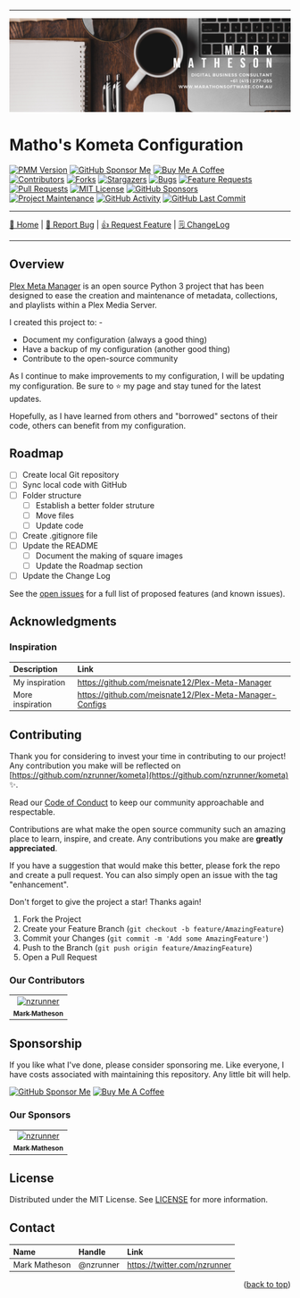 <!-- Improved compatibility of back to top link: See: https://github.com/othneildrew/Best-README-Template/pull/73 -->

<a name="readme-top"></a>

<!--
*** Thanks for checking out the Best-README-Template. If you have a suggestion
*** that would make this better, please fork the repo and create a pull request
*** or simply open an issue with the tag "enhancement".
*** Don't forget to give the project a star!
*** Thanks again! Now go create something AMAZING! :D
-->

---

<!-- PROJECT LOGO -->
[![Logo](/images/mark-matheson-digital-business-consultant.png)](../../)

# Matho's Kometa Configuration

<!-- PROJECT SHIELDS -->
<!--
*** I'm using markdown "reference style" links for readability.
*** Reference links are enclosed in brackets [ ] instead of parentheses ( ).
*** See the bottom of this document for the declaration of the reference variables
*** for contributors-url, forks-url, etc. This is an optional, concise syntax you may use.
*** https://www.markdownguide.org/basic-syntax/#reference-style-links
-->

[![PMM Version][pmm-version-shield]][pmm]
[![GitHub Sponsor Me][github-sponsor-me-shield]][github-sponsors-url]
<a href="https://www.buymeacoffee.com/nzrunner" target="_blank"><img src="https://cdn.buymeacoffee.com/buttons/default-orange.png" alt="Buy Me A Coffee" height="28" width="174"></a><br />
[![Contributors][contributors-shield]][contributors-url]
[![Forks][forks-shield]][forks-url]
[![Stargazers][stars-shield]][stars-url]
[![Bugs][bugs-shield]][bugs-url]
[![Feature Requests][features-shield]][features-url]
[![Pull Requests][pull-request-shield]][pull-request-url]
[![MIT License][license-shield]][license-url]
[![GitHub Sponsors][github-sponsors-shield]][github-sponsors-url]<br />
[![Project Maintenance][maintenance-shield]](https://github.com/nzrunner/kometa/pulse)
[![GitHub Activity][commits-shield]][commits]
[![GitHub Last Commit][last-commit-shield]][commits]

---

<!-- PROJECT SHORT DESCRIPTION AND MENU -->

[🏡 Home](https://github.com/nzrunner/kometa)
|
[🐛 Report Bug](https://github.com/nzrunner/kometa/issues/new?assignees=nzrunner&labels=%F0%9F%90%9B+Bug%2C%F0%9F%A9%B9+Triage&template=bug_report.yml&title=%5BBUG%5D%3A+)
|
[👍 Request Feature](https://github.com/nzrunner/kometa/issues/new?assignees=nzrunner&labels=%F0%9F%91%8D+Enhancement%2C%F0%9F%A9%B9+Triage&template=feature_request.yml&title=%5BFEATURE+REQUEST%5D%3A+)
|
[🗒 ChangeLog](/CHANGELOG.md)

---

<!-- ABOUT THE PROJECT -->

## Overview

[Plex Meta Manager](https://metamanager.wiki/) is an open source Python 3 project that has been designed to ease the creation and maintenance of metadata, collections, and playlists within a Plex Media Server.

I created this project to: -

- Document my configuration (always a good thing)
- Have a backup of my configuration (another good thing)
- Contribute to the open-source community

As I continue to make improvements to my configuration, I will be updating my configuration. Be sure to ⭐ my page and stay tuned for the latest updates.

Hopefully, as I have learned from others and "borrowed" sectons of their code, others can benefit from my configuration.

<!-- ROADMAP -->

## Roadmap

<!--<details>

<summary>Roadmap completed</summary>-->

- [ ] Create local Git repository
- [ ] Sync local code with GitHub
- [ ] Folder structure
  - [ ] Establish a better folder struture
  - [ ] Move files
  - [ ] Update code
- [ ] Create .gitignore file
- [ ] Update the README
  - [ ] Document the making of square images
  - [ ] Update the Roadmap section
- [ ] Update the Change Log

<!--</details>-->

See the [open issues](https://github.com/nzrunner/kometa/issues) for a full list of proposed features (and known issues).

<!-- ACKNOWLEDGMENTS -->

## Acknowledgments
### Inspiration

| **Description**                                | **Link**                                                      |
| :--------------------------------------------- | :------------------------------------------------------------ |
| My inspiration                                 | <https://github.com/meisnate12/Plex-Meta-Manager>             |
| More inspiration                               | <https://github.com/meisnate12/Plex-Meta-Manager-Configs>     |

<!-- CONTRIBUTING -->

## Contributing

Thank you for considering to invest your time in contributing to our project! Any contribution you make will be reflected on [https://github.com/nzrunner/kometa](https://github.com/nzrunner/kometa) :sparkles:.

Read our [Code of Conduct](./.github/CODE_OF_CONDUCT.md) to keep our community approachable and respectable.

Contributions are what make the open source community such an amazing place to learn, inspire, and create. Any contributions you make are **greatly appreciated**.

If you have a suggestion that would make this better, please fork the repo and create a pull request. You can also simply open an issue with the tag "enhancement".

Don't forget to give the project a star! Thanks again!

1. Fork the Project
2. Create your Feature Branch (`git checkout -b feature/AmazingFeature`)
3. Commit your Changes (`git commit -m 'Add some AmazingFeature'`)
4. Push to the Branch (`git push origin feature/AmazingFeature`)
5. Open a Pull Request

### Our Contributors

<!-- readme: contributors -start -->
<table>
<tr>
    <td align="center">
        <a href="https://github.com/nzrunner">
            <img src="https://avatars.githubusercontent.com/u/5681652?v=4" width="100;" alt="nzrunner"/>
            <br />
            <sub><b>Mark Matheson</b></sub>
        </a>
    </td></tr>
</table>
<!-- readme: contributors -end -->

<!-- SPONSORSHIP -->

## Sponsorship

If you like what I've done, please consider sponsoring me. Like everyone, I have costs associated with maintaining this repository. Any little bit will help.

[![GitHub Sponsor Me][github-sponsor-me-shield]][github-sponsors-url]
<a href="https://www.buymeacoffee.com/nzrunner" target="_blank"><img src="https://cdn.buymeacoffee.com/buttons/default-orange.png" alt="Buy Me A Coffee" height="28" width="174"></a>

### Our Sponsors

<!-- readme: nzrunner,sponsors -start -->

<table>
<tr>
    <td align="center">
        <a href="https://github.com/nzrunner">
            <img src="https://avatars.githubusercontent.com/u/5681652?v=4" width="100;" alt="nzrunner"/>
            <br />
            <sub><b>Mark Matheson</b></sub>
        </a>
    </td></tr>
</table>

<!-- readme: nzrunner,sponsors -end -->

<!-- LICENSE -->

## License

Distributed under the MIT License. See [LICENSE](./LICENSE) for more information.

<!-- CONTACT -->

## Contact

| **Name**      | **Handle** | **Link**                                     |
| :------------ | :--------- | :------------------------------------------- |
| Mark Matheson | @nzrunner  | <https://twitter.com/nzrunner>               |

<p align="right">(<a href="#readme-top">back to top</a>)</p>

<!-- MARKDOWN LINKS & IMAGES -->
<!-- https://www.markdownguide.org/basic-syntax/#reference-style-links -->
<!-- Shields -->

[contributors-shield]: https://img.shields.io/github/contributors/nzrunner/kometa.svg?style=flat-square
[forks-shield]: https://img.shields.io/github/forks/nzrunner/kometa.svg?style=flat-square
[stars-shield]: https://img.shields.io/github/stars/nzrunner/kometa.svg?style=flat-square
[bugs-shield]: https://img.shields.io/github/issues-search/nzrunner/kometa?style=flat-square&label=Bugs&query=is%3Aopen%20is%3Aissue%20label%3Abug
[features-shield]: https://img.shields.io/github/issues-search/nzrunner/kometa?style=flat-square&label=Feature%20Requests&query=is%3Aopen%20is%3Aissue%20label%3Aenhancement
[license-shield]: https://img.shields.io/github/license/nzrunner/kometa.svg?style=flat-square
[commits-shield]: https://img.shields.io/github/commit-activity/y/nzrunner/kometa.svg?style=flat-square
[maintenance-shield]: https://img.shields.io/maintenance/yes/2023.svg?style=flat-square
[last-commit-shield]: https://img.shields.io/github/last-commit/nzrunner/kometa.svg?style=flat-square
[pmm-version-shield]: https://img.shields.io/badge/Plex%20Meta%20Manager-1.19.1-greensvg?style=for-the-badge
[github-sponsors-shield]: https://img.shields.io/github/sponsors/nzrunner?label=Sponsors&style=flat-square
[github-sponsor-me-shield]: https://img.shields.io/badge/sponsor-lightgrey?style=for-the-badge&logo=GitHub-Sponsors&logoColor=#white
[pull-request-shield]: https://img.shields.io/github/issues-pr-raw/nzrunner/kometa?label=Pull%20Requests&style=flat-square

<!-- URL's -->

[contributors-url]: https://github.com/nzrunner/kometa/graphs/contributors
[forks-url]: https://github.com/nzrunner/kometa/network/members
[stars-url]: https://github.com/nzrunner/kometa/stargazers
[bugs-url]: https://github.com/nzrunner/kometa/issues?q=is%3Aopen+is%3Aissue+label%3Abug
[features-url]: https://github.com/nzrunner/kometa/issues?q=is%3Aopen+is%3Aissue+label%3Aenhancement
[license-url]: https://github.com/nzrunner/kometa/blob/master/LICENSE.md
[commits]: https://github.com/nzrunner/kometa/commits/master
[pmm]: https://metamanager.wiki/
[github-sponsors-url]: https://github.com/sponsors/nzrunner
[pull-request-url]: https://github.com/nzrunner/kometa/pulls
